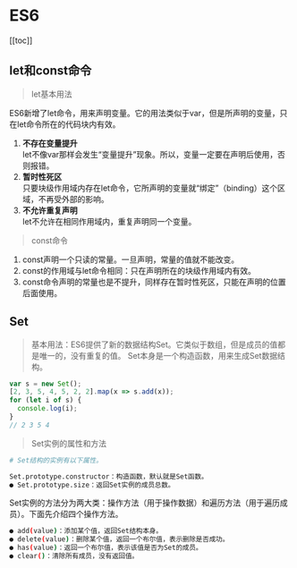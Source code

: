 # ES6
[[toc]]

## let和const命令
> let基本用法

ES6新增了let命令，用来声明变量。它的用法类似于var，但是所声明的变量，只在let命令所在的代码块内有效。<br/>
1. **不存在变量提升**<br/>
let不像var那样会发生“变量提升”现象。所以，变量一定要在声明后使用，否则报错。<br/>
2. **暂时性死区**<br/>
只要块级作用域内存在let命令，它所声明的变量就“绑定”（binding）这个区域，不再受外部的影响。<br/>
3. **不允许重复声明**<br/>
let不允许在相同作用域内，重复声明同一个变量。<br/>
> const命令

1. const声明一个只读的常量。一旦声明，常量的值就不能改变。<br/>
2. const的作用域与let命令相同：只在声明所在的块级作用域内有效。<br/>
3. const命令声明的常量也是不提升，同样存在暂时性死区，只能在声明的位置后面使用。

## Set
> 基本用法：ES6提供了新的数据结构Set。它类似于数组，但是成员的值都是唯一的，没有重复的值。
Set本身是一个构造函数，用来生成Set数据结构。
``` js
var s = new Set();
[2, 3, 5, 4, 5, 2, 2].map(x => s.add(x));
for (let i of s) {
  console.log(i);
}
// 2 3 5 4
```
> Set实例的属性和方法
``` sh
# Set结构的实例有以下属性。

Set.prototype.constructor：构造函数，默认就是Set函数。
● Set.prototype.size：返回Set实例的成员总数。
```
Set实例的方法分为两大类：操作方法（用于操作数据）和遍历方法（用于遍历成员）。下面先介绍四个操作方法。
``` sh
● add(value)：添加某个值，返回Set结构本身。
● delete(value)：删除某个值，返回一个布尔值，表示删除是否成功。
● has(value)：返回一个布尔值，表示该值是否为Set的成员。
● clear()：清除所有成员，没有返回值。
```